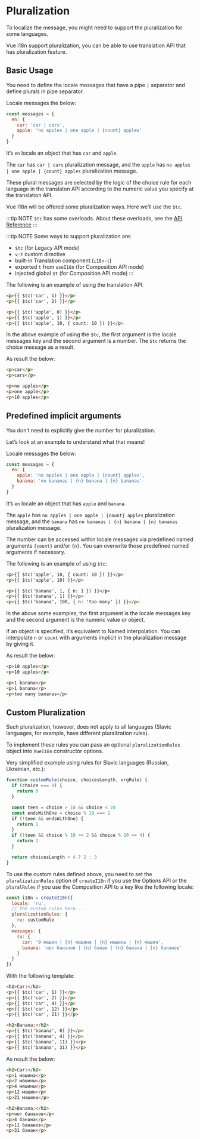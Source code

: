 # Pluralization

To localize the message, you might need to support the pluralization for some languages.

Vue i18n support pluralization, you can be able to use translation API that has pluralization feature.

## Basic Usage

You need to define the locale messages that have a pipe `|` separator and define plurals in pipe separator.

Locale messages the below:

```js
const messages = {
  en: {
    car: 'car | cars',
    apple: 'no apples | one apple | {count} apples'
  }
}
```

It’s `en` locale an object that has `car` and `apple`.

The `car` has `car | cars` pluralization message, and the `apple` has `no apples | one apple | {count} apples` pluralization message.

These plural messages are selected by the logic of the choice rule for each language in the translaton API according to the numeric value you specify at the translation API.

Vue I18n will be offered some pluralization ways. Here we’ll use the `$tc`.

:::tip NOTE
`$tc` has some overloads. About these overloads, see the [API Reference](../../api/injection#tc-key)
:::

:::tip NOTE
Some ways to support pluralization are:

- `$tc` (for Legacy API mode)
- `v-t` custom directive
- built-in Translation component (`i18n-t`)
- exported `t` from `useI18n` (for Composition API mode)
- injected global `$t` (for Composition API mode)
:::

The following is an example of using the translation API.

```html
<p>{{ $tc('car', 1) }}</p>
<p>{{ $tc('car', 2) }}</p>

<p>{{ $tc('apple', 0) }}</p>
<p>{{ $tc('apple', 1) }}</p>
<p>{{ $tc('apple', 10, { count: 10 }) }}</p>
```

In the above example of using the `$tc`, the first argument is the locale messages key and the second argument is a number. The `$tc` returns the choice message as a result.

As result the below:

```html
<p>car</p>
<p>cars</p>

<p>no apples</p>
<p>one apple</p>
<p>10 apples</p>
```

## Predefined implicit arguments

You don’t need to explicitly give the number for pluralization.

Let’s look at an example to understand what that means!

Locale messages the below:

```js
const messages = {
  en: {
    apple: 'no apples | one apple | {count} apples',
    banana: 'no bananas | {n} banana | {n} bananas'
  }
}
```

It’s `en` locale an object that has `apple` and `banana`.

The `apple` has `no apples | one apple | {count} apples` pluralization message, and the `banana` has `no bananas | {n} banana | {n} bananas` pluralization message.

The number can be accessed within locale messages via predefined named arguments `{count}` and/or `{n}`. You can overwrite those predefined named arguments if necessary.

The following is an example of using `$tc`:

```html
<p>{{ $tc('apple', 10, { count: 10 }) }}</p>
<p>{{ $tc('apple', 10) }}</p>

<p>{{ $tc('banana', 1, { n: 1 }) }}</p>
<p>{{ $tc('banana', 1) }}</p>
<p>{{ $tc('banana', 100, { n: 'too many' }) }}</p>
```

In the above some examples, the first argument is the locale messages key and the second argument is the numeric value or object.

If an object is specified, it’s equivalent to Named interpolation. You can interpolate `n` or `count` with arguments implicit in the pluralization message by giving it.

As result the below:

```html
<p>10 apples</p>
<p>10 apples</p>

<p>1 banana</p>
<p>1 banana</p>
<p>too many bananas</p>
```

## Custom Pluralization

Such pluralization, however, does not apply to all languages (Slavic languages, for example, have different pluralization rules).

To implement these rules you can pass an optional `pluralizationRules` object into `VueI18n` constructor options.

Very simplified example using rules for Slavic languages (Russian, Ukrainian, etc.):

```js
function customRule(choice, choicesLength, orgRule) {
  if (choice === 0) {
    return 0
  }

  const teen = choice > 10 && choice < 20
  const endsWithOne = choice % 10 === 1
  if (!teen && endsWithOne) {
    return 1
  }
  if (!teen && choice % 10 >= 2 && choice % 10 <= 4) {
    return 2
  }

  return choicesLength < 4 ? 2 : 3
}
```

To use the custom rules defined above, you need to set the `pluralizationRules` option of `createI18n` if you use the Options API or the `pluralRules` if you use the Composition API to a key like the following locale:

```js
const i18n = createI18n({
  locale: 'ru',
  // the custom rules here ...
  pluralizationRules: {
    ru: customRule
  },
  messages: {
    ru: {
      car: '0 машин | {n} машина | {n} машины | {n} машин',
      banana: 'нет бананов | {n} банан | {n} банана | {n} бананов'
    }
  }
})
```

With the following template:

```html
<h2>Car:</h2>
<p>{{ $tc('car', 1) }}</p>
<p>{{ $tc('car', 2) }}</p>
<p>{{ $tc('car', 4) }}</p>
<p>{{ $tc('car', 12) }}</p>
<p>{{ $tc('car', 21) }}</p>

<h2>Banana:</h2>
<p>{{ $tc('banana', 0) }}</p>
<p>{{ $tc('banana', 4) }}</p>
<p>{{ $tc('banana', 11) }}</p>
<p>{{ $tc('banana', 31) }}</p>
```

As result the below:

```html
<h2>Car:</h2>
<p>1 машина</p>
<p>2 машины</p>
<p>4 машины</p>
<p>12 машин</p>
<p>21 машина</p>

<h2>Banana:</h2>
<p>нет бананов</p>
<p>4 банана</p>
<p>11 бананов</p>
<p>31 банан</p>
```
